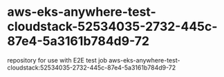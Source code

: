 # aws-eks-anywhere-test-cloudstack-52534035-2732-445c-87e4-5a3161b784d9-72
repository for use with E2E test job aws-eks-anywhere-test-cloudstack:52534035-2732-445c-87e4-5a3161b784d9-72
